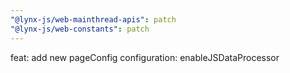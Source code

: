 ```yaml
---
"@lynx-js/web-mainthread-apis": patch
"@lynx-js/web-constants": patch
---
```


feat: add new pageConfig configuration: enableJSDataProcessor
